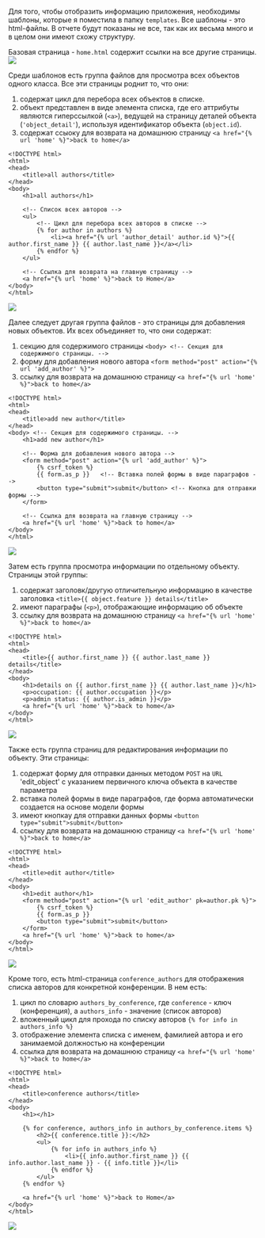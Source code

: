 Для того, чтобы отобразить информацию приложения, необходимы шаблоны, которые я поместила в папку `templates`. 
Все шаблоны - это html-файлы. В отчете будут показаны не все, так как их весьма много и в целом они имеют схожу структуру.

Базовая страница - `home.html` содержит ссылки на все другие страницы.
![](1home.png)


Среди шаблонов есть группа файлов для просмотра всех объектов одного класса. 
Все эти страницы роднит то, что они:
1. содержат цикл для перебора всех объектов в списке.
2. объект представлен в виде элемента списка, где его аттрибуты являются гиперссылкой (`<a>`), ведущей на страницу деталей объекта (`'object_detail'`), используя идентификатор объекта (`object.id`).
3. содержат ссыоку для возврата на домашнюю страницу `<a href="{% url 'home' %}">back to home</a>`
```
<!DOCTYPE html>
<html>
<head>
    <title>all authors</title>
</head>
<body>
    <h1>all authors</h1>

    <!-- Список всех авторов -->
    <ul>
        <!-- Цикл для перебора всех авторов в списке -->
        {% for author in authors %}
            <li><a href="{% url 'author_detail' author.id %}">{{ author.first_name }} {{ author.last_name }}</a></li>
        {% endfor %}
    </ul>

    <!-- Ссылка для возврата на главную страницу -->
    <a href="{% url 'home' %}">back to Home</a>
</body>
</html>
```

![](8all-authors.png)

Далее следует другая группа файлов - это страницы для добавления новых объектов.
Их всех объединяет то, что они содержат: 
1. секцию для содержимого страницы `<body> <!-- Секция для содержимого страницы. -->`
2. форму для добавления нового автора `<form method="post" action="{% url 'add_author' %}">`
3. ссылку для возврата на домашнюю страницу `<a href="{% url 'home' %}">back to home</a>`
```
<!DOCTYPE html>
<html>
<head>
    <title>add new author</title>
</head>
<body> <!-- Секция для содержимого страницы. -->
    <h1>add new author</h1>

    <!-- Форма для добавления нового автора -->
    <form method="post" action="{% url 'add_author' %}">
        {% csrf_token %}
        {{ form.as_p }}   <!-- Вставка полей формы в виде параграфов -->
        <button type="submit">submit</button> <!-- Кнопка для отправки формы -->
    </form>

    <!-- Ссылка для возврата на главную страницу -->
    <a href="{% url 'home' %}">back to home</a>
</body>
</html>
```

![](11add-author.png)

Затем есть группа просмотра информации по отдельному объекту.
Страницы этой группы:
1. содержат заголовк/другую отличительную информацию в качестве заголовка `<title>{{ object.feature }} details</title>`
2. имеют параграфы (`<p>`), отображающие информацию об объекте
3. ссылку для возврата на домашнюю страницу `<a href="{% url 'home' %}">back to home</a>`
```
<!DOCTYPE html>
<html>
<head>
    <title>{{ author.first_name }} {{ author.last_name }} details</title>
</head>
<body>
    <h1>details on {{ author.first_name }} {{ author.last_name }}</h1>
    <p>occupation: {{ author.occupation }}</p>
    <p>admin status: {{ author.is_admin }}</p>
    <a href="{% url 'home' %}">back to home</a>
</body>
</html>
```

![](9author-details.png)

Также есть группа страниц для редактирования информации по объекту.
Эти страницы:
1. содержат форму для отправки данных методом `POST` на `URL` 'edit_object' с указанием первичного ключа объекта в качестве параметра
2. вставка полей формы в виде параграфов, где форма автоматически создается на основе модели формы
3. имеют кнопкау для отправки данных формы `<button type="submit">submit</button>`
4. ссылку для возврата на домашнюю страницу `<a href="{% url 'home' %}">back to home</a>`
```
<!DOCTYPE html>
<html>
<head>
    <title>edit author</title>
</head>
<body>
    <h1>edit author</h1>
    <form method="post" action="{% url 'edit_author' pk=author.pk %}">
        {% csrf_token %}
        {{ form.as_p }}
        <button type="submit">submit</button>
    </form>
    <a href="{% url 'home' %}">back to home</a>
</body>
</html>
```

![](10edit-author.png)

Кроме того, есть html-страница `conference_authors` для отображения списка авторов для конкретной конференции.
В нем есть:
1. цикл по словарю `authors_by_conference`, где `conference` - ключ (конференция), а `authors_info` - значение (список авторов)
2. вложенный цикл для прохода по списку авторов `{% for info in authors_info %}`
3. отображение элемента списка с именем, фамилией автора и его занимаемой должностью на конференции
4. ссылка для возврата на домашнюю страницу `<a href="{% url 'home' %}">back to home</a>`
```
<!DOCTYPE html>
<html>
<head>
    <title>conference authors</title>
</head>
<body>
    <h1></h1>

    {% for conference, authors_info in authors_by_conference.items %}
        <h2>{{ conference.title }}:</h2>
        <ul>
            {% for info in authors_info %}
                <li>{{ info.author.first_name }} {{ info.author.last_name }} - {{ info.title }}</li>
            {% endfor %}
        </ul>
    {% endfor %}

    <a href="{% url 'home' %}">back to Home</a>
</body>
</html>
```

![](12conference-authors.png)